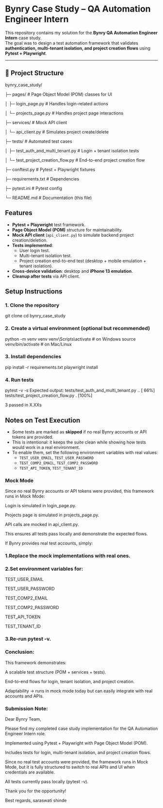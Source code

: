# Bynry Case Study – QA Automation Engineer Intern

This repository contains my solution for the **Bynry QA Automation Engineer Intern** case study.  
The goal was to design a test automation framework that validates **authentication, multi-tenant isolation, and project creation flows** using **Pytest + Playwright**.

---

## 📂 Project Structure

bynry_case_study/

├─ pages/ # Page Object Model (POM) classes for UI

│ ├─ login_page.py # Handles login-related actions

│ └─ projects_page.py # Handles project page interactions

├─ services/ # Mock API client

│ └─ api_client.py # Simulates project create/delete

├─ tests/ # Automated test cases

│ ├─ test_auth_and_multi_tenant.py # Login + tenant isolation tests

│ └─ test_project_creation_flow.py # End-to-end project creation flow

├─ conftest.py # Pytest + Playwright fixtures

├─ requirements.txt # Dependencies

├─ pytest.ini # Pytest config

└─ README.md # Documentation (this file)

##  Features

- **Pytest + Playwright** test framework.
- **Page Object Model (POM)** structure for maintainability.
- **Mock API client** (`api_client.py`) to simulate backend project creation/deletion.
- **Tests implemented**:
  - User login test.  
  - Multi-tenant isolation test.  
  - Project creation end-to-end test (desktop + mobile emulation + tenant isolation).
- **Cross-device validation**: desktop and **iPhone 13 emulation**.  
- **Cleanup after tests** via API client.

## Setup Instructions

### 1. Clone the repository
git clone <your-repo-link>
cd bynry_case_study
### 2. Create a virtual environment (optional but recommended)
python -m venv venv
venv\Scripts\activate   # on Windows
source venv/bin/activate  # on Mac/Linux
### 3. Install dependencies
pip install -r requirements.txt
playwright install
### 4. Run tests
pytest -v -s
Expected output:
tests/test_auth_and_multi_tenant.py ..    [ 66%]
tests/test_project_creation_flow.py .     [100%]

3 passed in X.XXs

## Notes on Test Execution
- Some tests are marked as **skipped** if no real Bynry accounts or API tokens are provided.
- This is intentional: it keeps the suite clean while showing how tests would work in a real environment.
- To enable them, set the following environment variables with real values:
  - `TEST_USER_EMAIL`, `TEST_USER_PASSWORD`
  - `TEST_COMP2_EMAIL`, `TEST_COMP2_PASSWORD`
  - `TEST_API_TOKEN`, `TEST_TENANT_ID`

### Mock Mode
Since no real Bynry accounts or API tokens were provided, this framework runs in Mock Mode:

Login is simulated in login_page.py.

Projects page is simulated in projects_page.py.

API calls are mocked in api_client.py.

This ensures all tests pass locally and demonstrate the expected flows.

If Bynry provides real test accounts, simply:

### 1.Replace the mock implementations with real ones.

### 2.Set environment variables for:

TEST_USER_EMAIL

TEST_USER_PASSWORD

TEST_COMP2_EMAIL

TEST_COMP2_PASSWORD

TEST_API_TOKEN

TEST_TENANT_ID

### 3.Re-run pytest -v.

### Conclusion:

This framework demonstrates:

A scalable test structure (POM + services + tests).

End-to-end flows for login, tenant isolation, and project creation.

Adaptability → runs in mock mode today but can easily integrate with real accounts and APIs.

### Submission Note:

Dear Bynry Team,

Please find my completed case study implementation for the QA Automation Engineer Intern role.

Implemented using Pytest + Playwright with Page Object Model (POM).

Includes tests for login, multi-tenant isolation, and project creation flows.

Since no real test accounts were provided, the framework runs in Mock Mode, but it is fully structured to switch to real APIs and UI when credentials are available.

All tests currently pass locally (pytest -v).

Thank you for the opportunity!

Best regards,
saraswati shinde
